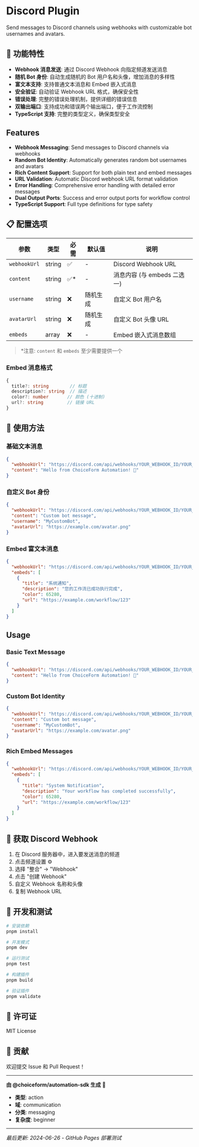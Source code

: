 # Discord Plugin

Send messages to Discord channels using webhooks with customizable bot usernames and avatars.

## 🎯 功能特性

- **Webhook 消息发送**: 通过 Discord Webhook 向指定频道发送消息
- **随机 Bot 身份**: 自动生成随机的 Bot 用户名和头像，增加消息的多样性
- **富文本支持**: 支持普通文本消息和 Embed 嵌入式消息
- **安全验证**: 自动验证 Webhook URL 格式，确保安全性
- **错误处理**: 完整的错误处理机制，提供详细的错误信息
- **双输出端口**: 支持成功和错误两个输出端口，便于工作流控制
- **TypeScript 支持**: 完整的类型定义，确保类型安全

## Features

- **Webhook Messaging**: Send messages to Discord channels via webhooks
- **Random Bot Identity**: Automatically generates random bot usernames and avatars
- **Rich Content Support**: Support for both plain text and embed messages
- **URL Validation**: Automatic Discord webhook URL format validation
- **Error Handling**: Comprehensive error handling with detailed error messages
- **Dual Output Ports**: Success and error output ports for workflow control
- **TypeScript Support**: Full type definitions for type safety

## 📋 配置选项

| 参数         | 类型   | 必需 | 默认值   | 说明                        |
| ------------ | ------ | ---- | -------- | --------------------------- |
| `webhookUrl` | string | ✅   | -        | Discord Webhook URL         |
| `content`    | string | ✅\* | -        | 消息内容 (与 embeds 二选一) |
| `username`   | string | ❌   | 随机生成 | 自定义 Bot 用户名           |
| `avatarUrl`  | string | ❌   | 随机生成 | 自定义 Bot 头像 URL         |
| `embeds`     | array  | ❌   | -        | Embed 嵌入式消息数组        |

> \*注意: `content` 和 `embeds` 至少需要提供一个

### Embed 消息格式

```typescript
{
  title?: string        // 标题
  description?: string  // 描述
  color?: number       // 颜色 (十进制)
  url?: string         // 链接 URL
}
```

## 🚀 使用方法

### 基础文本消息

```json
{
  "webhookUrl": "https://discord.com/api/webhooks/YOUR_WEBHOOK_ID/YOUR_WEBHOOK_TOKEN",
  "content": "Hello from ChoiceForm Automation! 🚀"
}
```

### 自定义 Bot 身份

```json
{
  "webhookUrl": "https://discord.com/api/webhooks/YOUR_WEBHOOK_ID/YOUR_WEBHOOK_TOKEN",
  "content": "Custom bot message",
  "username": "MyCustomBot",
  "avatarUrl": "https://example.com/avatar.png"
}
```

### Embed 富文本消息

```json
{
  "webhookUrl": "https://discord.com/api/webhooks/YOUR_WEBHOOK_ID/YOUR_WEBHOOK_TOKEN",
  "embeds": [
    {
      "title": "系统通知",
      "description": "您的工作流已成功执行完成",
      "color": 65280,
      "url": "https://example.com/workflow/123"
    }
  ]
}
```

## Usage

### Basic Text Message

```json
{
  "webhookUrl": "https://discord.com/api/webhooks/YOUR_WEBHOOK_ID/YOUR_WEBHOOK_TOKEN",
  "content": "Hello from ChoiceForm Automation! 🚀"
}
```

### Custom Bot Identity

```json
{
  "webhookUrl": "https://discord.com/api/webhooks/YOUR_WEBHOOK_ID/YOUR_WEBHOOK_TOKEN",
  "content": "Custom bot message",
  "username": "MyCustomBot",
  "avatarUrl": "https://example.com/avatar.png"
}
```

### Rich Embed Messages

```json
{
  "webhookUrl": "https://discord.com/api/webhooks/YOUR_WEBHOOK_ID/YOUR_WEBHOOK_TOKEN",
  "embeds": [
    {
      "title": "System Notification",
      "description": "Your workflow has completed successfully",
      "color": 65280,
      "url": "https://example.com/workflow/123"
    }
  ]
}
```

## 🔧 获取 Discord Webhook

1. 在 Discord 服务器中，进入要发送消息的频道
2. 点击频道设置 ⚙️
3. 选择 "整合" → "Webhook"
4. 点击 "创建 Webhook"
5. 自定义 Webhook 名称和头像
6. 复制 Webhook URL

## 🔧 开发和测试

```bash
# 安装依赖
pnpm install

# 开发模式
pnpm dev

# 运行测试
pnpm test

# 构建插件
pnpm build

# 验证插件
pnpm validate
```

## 📄 许可证

MIT License

## 🤝 贡献

欢迎提交 Issue 和 Pull Request！

---

**由 @choiceform/automation-sdk 生成** 🚀

- **类型**: action
- **域**: communication
- **分类**: messaging
- **复杂度**: beginner

---

_最后更新: 2024-06-26 - GitHub Pages 部署测试_
